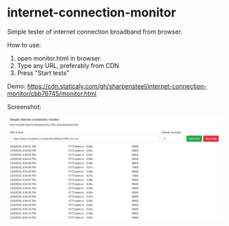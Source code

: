 # internet-connection-monitor
Simple tester of internet connection broadband from browser. 

How to use: 
1. open monitor.html in browser.
2. Type any URL, preferably from CDN
3. Press "Start tests"



Demo: https://cdn.staticaly.com/gh/sharpensteel/internet-connection-monitor/cbb76745/monitor.html

Screenshot:

![Screenshot](docs/screenshot.png?raw=true "Screenshot")
